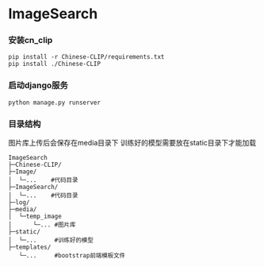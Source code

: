 # ImageSearch

### 安装cn_clip
```
pip install -r Chinese-CLIP/requirements.txt
pip install ./Chinese-CLIP
```

### 启动django服务
```
python manage.py runserver
```
### 目录结构
图片库上传后会保存在media目录下
训练好的模型需要放在static目录下才能加载
```
ImageSearch
├─Chinese-CLIP/
├─Image/
│  └─...    #代码目录
├─ImageSearch/
│  └─...    #代码目录
├─log/
├─media/
│  └─temp_image
│      └─... #图片库
├─static/
│  └─...     #训练好的模型
├─templates/
   └─...     #bootstrap前端模板文件
```